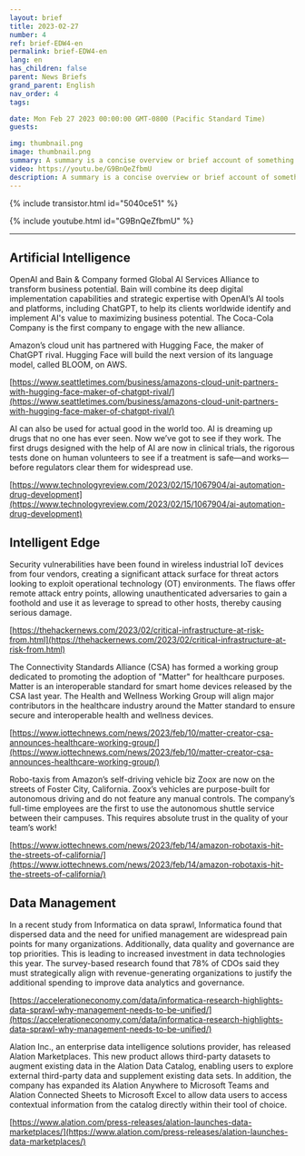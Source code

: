 ```yaml
---
layout: brief
title: 2023-02-27
number: 4
ref: brief-EDW4-en
permalink: brief-EDW4-en
lang: en
has_children: false
parent: News Briefs
grand_parent: English
nav_order: 4
tags:

date: Mon Feb 27 2023 00:00:00 GMT-0800 (Pacific Standard Time)
guests:

img: thumbnail.png
image: thumbnail.png
summary: A summary is a concise overview or brief account of something such as a book, article, or event. It provides the main points or key information in a condensed form to give readers a quick understanding of the topic without going into too much detail.
video: https://youtu.be/G9BnQeZfbmU
description: A summary is a concise overview or brief account of something such as a book, article, or event. It provides the main points or key information in a condensed form to give readers a quick understanding of the topic without going into too much detail.
---
```



{% include transistor.html id="5040ce51" %}



{% include youtube.html id="G9BnQeZfbmU" %}


---

## Artificial Intelligence

OpenAI and Bain & Company formed Global AI Services Alliance to transform business potential. Bain will combine its deep digital implementation capabilities and strategic expertise with OpenAI’s AI tools and platforms, including ChatGPT, to help its clients worldwide identify and implement AI's value to maximizing business potential. The Coca-Cola Company is the first company to engage with the new alliance.

Amazon’s cloud unit has partnered with Hugging Face, the maker of ChatGPT rival. Hugging Face will build the next version of its language model, called BLOOM, on AWS.

[https://www.seattletimes.com/business/amazons-cloud-unit-partners-with-hugging-face-maker-of-chatgpt-rival/](https://www.seattletimes.com/business/amazons-cloud-unit-partners-with-hugging-face-maker-of-chatgpt-rival/)

AI can also be used for actual good in the world too. AI is dreaming up drugs that no one has ever seen. Now we’ve got to see if they work. The first drugs designed with the help of AI are now in clinical trials, the rigorous tests done on human volunteers to see if a treatment is safe—and works—before regulators clear them for widespread use.

[https://www.technologyreview.com/2023/02/15/1067904/ai-automation-drug-development](https://www.technologyreview.com/2023/02/15/1067904/ai-automation-drug-development)

## Intelligent Edge

Security vulnerabilities have been found in wireless industrial IoT devices from four vendors, creating a significant attack surface for threat actors looking to exploit operational technology (OT) environments. The flaws offer remote attack entry points, allowing unauthenticated adversaries to gain a foothold and use it as leverage to spread to other hosts, thereby causing serious damage.

[https://thehackernews.com/2023/02/critical-infrastructure-at-risk-from.html](https://thehackernews.com/2023/02/critical-infrastructure-at-risk-from.html)

The Connectivity Standards Alliance (CSA) has formed a working group dedicated to promoting the adoption of "Matter" for healthcare purposes. Matter is an interoperable standard for smart home devices released by the CSA last year. The Health and Wellness Working Group will align major contributors in the healthcare industry around the Matter standard to ensure secure and interoperable health and wellness devices. 

[https://www.iottechnews.com/news/2023/feb/10/matter-creator-csa-announces-healthcare-working-group/](https://www.iottechnews.com/news/2023/feb/10/matter-creator-csa-announces-healthcare-working-group/)

Robo-taxis from Amazon’s self-driving vehicle biz Zoox are now on the streets of Foster City, California. Zoox’s vehicles are purpose-built for autonomous driving and do not feature any manual controls. The company’s full-time employees are the first to use the autonomous shuttle service between their campuses. This requires absolute trust in the quality of your team’s work!

[https://www.iottechnews.com/news/2023/feb/14/amazon-robotaxis-hit-the-streets-of-california/](https://www.iottechnews.com/news/2023/feb/14/amazon-robotaxis-hit-the-streets-of-california/)

## Data Management

In a recent study from Informatica on data sprawl, Informatica found that dispersed data and the need for unified management are widespread pain points for many organizations. Additionally, data quality and governance are top priorities. This is leading to increased investment in data technologies this year. The survey-based research found that 78% of CDOs said they must strategically align with revenue-generating organizations to justify the additional spending to improve data analytics and governance. 

[https://accelerationeconomy.com/data/informatica-research-highlights-data-sprawl-why-management-needs-to-be-unified/](https://accelerationeconomy.com/data/informatica-research-highlights-data-sprawl-why-management-needs-to-be-unified/)

Alation Inc., an enterprise data intelligence solutions provider, has released Alation Marketplaces. This new product allows third-party datasets to augment existing data in the Alation Data Catalog, enabling users to explore external third-party data and supplement existing data sets. In addition, the company has expanded its Alation Anywhere to Microsoft Teams and Alation Connected Sheets to Microsoft Excel to allow data users to access contextual information from the catalog directly within their tool of choice.

[https://www.alation.com/press-releases/alation-launches-data-marketplaces/](https://www.alation.com/press-releases/alation-launches-data-marketplaces/)



